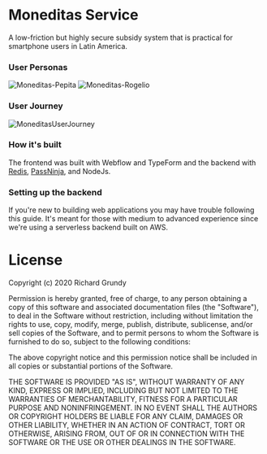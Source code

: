 # Moneditas Service
A low-friction but highly secure subsidy system that is practical for smartphone users in Latin America.

### User Personas
![Moneditas-Pepita](https://user-images.githubusercontent.com/876837/85216143-328b4e00-b34f-11ea-966c-e01c1064d6a3.jpg)
![Moneditas-Rogelio](https://user-images.githubusercontent.com/876837/85216145-33bc7b00-b34f-11ea-8ed2-b9ee0517a6d1.jpg)

### User Journey
![MoneditasUserJourney](https://user-images.githubusercontent.com/876837/85215783-39b05d00-b34b-11ea-9e19-2a5b22a2df79.png)

### How it's built
The frontend was built with Webflow and TypeForm and the backend with [Redis](https://redislabs.com/), [PassNinja](https://passninja.com/), and NodeJs.

### Setting up the backend
If you're new to building web applications you may have trouble following this guide. It's meant for those with medium to advanced experience since we're using a serverless backend built on AWS. 

# License
Copyright (c) 2020 Richard Grundy

Permission is hereby granted, free of charge, to any person obtaining a copy
of this software and associated documentation files (the "Software"), to deal
in the Software without restriction, including without limitation the rights
to use, copy, modify, merge, publish, distribute, sublicense, and/or sell
copies of the Software, and to permit persons to whom the Software is
furnished to do so, subject to the following conditions:

The above copyright notice and this permission notice shall be included in all
copies or substantial portions of the Software.

THE SOFTWARE IS PROVIDED "AS IS", WITHOUT WARRANTY OF ANY KIND, EXPRESS OR
IMPLIED, INCLUDING BUT NOT LIMITED TO THE WARRANTIES OF MERCHANTABILITY,
FITNESS FOR A PARTICULAR PURPOSE AND NONINFRINGEMENT. IN NO EVENT SHALL THE
AUTHORS OR COPYRIGHT HOLDERS BE LIABLE FOR ANY CLAIM, DAMAGES OR OTHER
LIABILITY, WHETHER IN AN ACTION OF CONTRACT, TORT OR OTHERWISE, ARISING FROM,
OUT OF OR IN CONNECTION WITH THE SOFTWARE OR THE USE OR OTHER DEALINGS IN THE
SOFTWARE.
